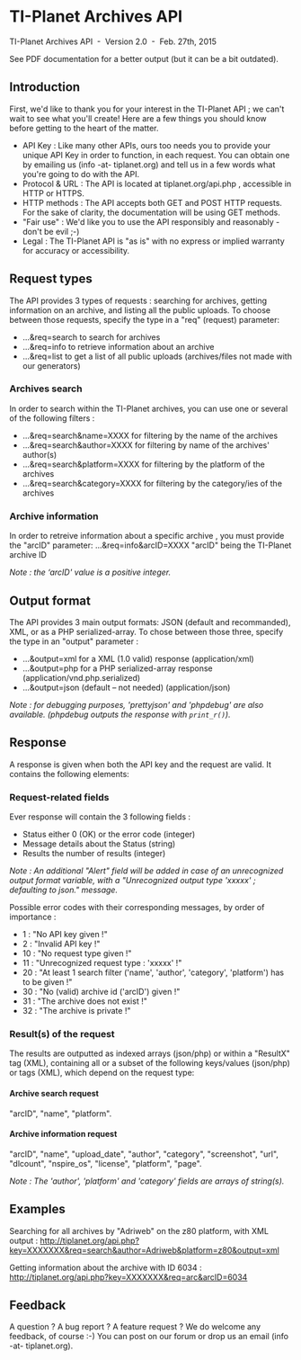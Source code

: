 ﻿TI-Planet Archives API
===

TI-Planet Archives API  -  Version 2.0  -  Feb. 27th, 2015

See PDF documentation for a better output (but it can be a bit outdated).

 
## Introduction
First, we'd like to thank you for your interest in the TI-Planet API ; we can't wait to see what you'll create!
Here are a few things you should know before getting to the heart of the matter.
*	API Key : Like many other APIs, ours too needs you to provide your unique API Key in order to function, in each request. You can obtain one by emailing us (info -at- tiplanet.org) and tell us in a few words what you're going to do with the API.
*	Protocol & URL : The API is located at  tiplanet.org/api.php , accessible in HTTP or HTTPS.
*	HTTP methods : The API accepts both GET and POST HTTP requests. For the sake of clarity, the documentation will be using GET methods.
*	"Fair use" : We'd like you to use the API responsibly and reasonably - don't be evil ;-)
*	Legal : The TI-Planet API is "as is" with no express or implied warranty for accuracy or accessibility.


## Request types
The API provides 3 types of requests : searching for archives, getting information on an archive, and listing all the public uploads.
To choose between those requests, specify the type in a "req" (request) parameter:
* …&req=search      to search for archives
* …&req=info        to retrieve information about an archive
* …&req=list        to get a list of all public uploads (archives/files not made with our generators)

### Archives search
In order to search within the TI-Planet archives, you can use one or several of the following filters : 
*	…&req=search&name=XXXX        for filtering by the name of the archives
*	…&req=search&author=XXXX      for filtering by name of the archives' author(s)
*	…&req=search&platform=XXXX    for filtering by the platform of the archives
*	…&req=search&category=XXXX    for filtering by the category/ies of the archives

### Archive information
In order to retreive information about a specific archive , you must provide the "arcID" parameter: 
…&req=info&arcID=XXXX      	  "arcID" being the TI-Planet archive ID

*Note : the ‘arcID' value is a positive integer.*


## Output format
The API provides 3 main output formats: JSON (default and recommanded), XML, or as a PHP serialized-array.
To chose between those three, specify the type in an "output" parameter :
*	…&output=xml     for a XML (1.0 valid) response (application/xml)
*	…&output=php     for a PHP serialized-array response (application/vnd.php.serialized)
*	…&output=json    (default – not needed) (application/json)

*Note : for debugging purposes, 'prettyjson' and 'phpdebug' are also available. (phpdebug outputs the response with `print_r()`).*


## Response
A response is given when both the API key and the request are valid. It contains the following elements:

### Request-related fields
Ever response will contain the 3 following fields :
*	Status         either 0 (OK) or the error code	(integer)
*	Message        details about the Status		(string)
*	Results        the number of results		(integer)

*Note : An additional "Alert" field will be added in case of an unrecognized output format variable, with a "Unrecognized output type 'xxxxx' ; defaulting to json." message.*

Possible error codes with their corresponding messages, by order of importance :
*	 1 : "No API key given !"
*	 2 : "Invalid API key !"
*	10 : "No request type given !"
*	11 : "Unrecognized request type : 'xxxxx' !"
*	20 : "At least 1 search filter ('name', 'author', 'category', 'platform') has to be given !"
*	30 : "No (valid) archive id ('arcID') given !"
*	31 : "The archive does not exist !"
*	32 : "The archive is private !"

### Result(s) of the request
The results are outputted as indexed arrays (json/php) or within a "ResultX" tag (XML), containing all or a subset of the following keys/values (json/php) or tags (XML), which depend on the request type:

#### Archive search request
"arcID", "name", "platform".

#### Archive information request
"arcID", "name", "upload_date", "author", "category", "screenshot", "url", "dlcount", "nspire_os", "license", "platform", "page".

*Note : The 'author', 'platform' and 'category' fields are arrays of string(s).*


## Examples
Searching for all archives by "Adriweb" on the z80 platform, with XML output :
http://tiplanet.org/api.php?key=XXXXXXX&req=search&author=Adriweb&platform=z80&output=xml

Getting information about the archive with ID 6034 :
http://tiplanet.org/api.php?key=XXXXXXX&req=arc&arcID=6034


## Feedback
A question ? A bug report ? A feature request ? We do welcome any feedback, of course :-) 
You can post on our forum or drop us an email (info -at- tiplanet.org).
